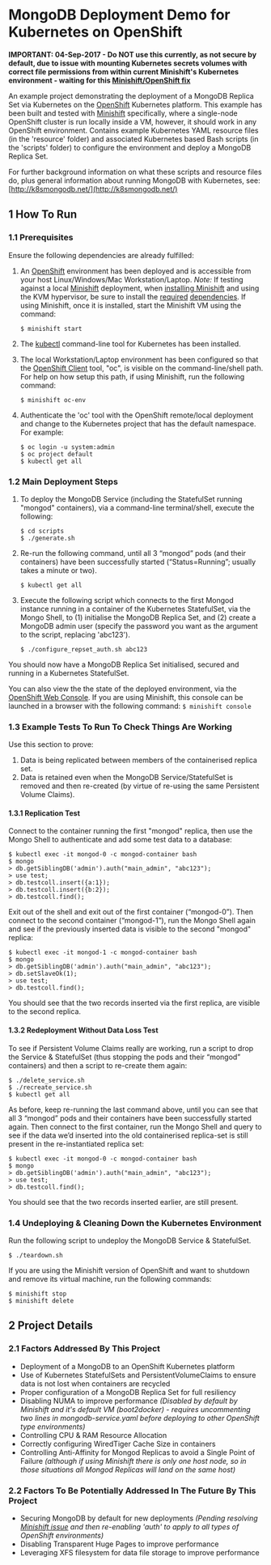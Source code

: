 # MongoDB Deployment Demo for Kubernetes on OpenShift

**IMPORTANT: 04-Sep-2017 - Do NOT use this currently, as not secure by default, due to issue with mounting Kubernetes secrets volumes with correct file permissions from within current Minishift's Kubernetes environment - waiting for this [Minishift/OpenShift fix](https://github.com/minishift/minishift/issues/1343)** 

An example project demonstrating the deployment of a MongoDB Replica Set via Kubernetes on the [OpenShift](https://www.openshift.org/) Kubernetes platform. This example has been built and tested with [Minishift](https://github.com/minishift/minishift) specifically, where a single-node OpenShift cluster is run locally inside a VM, however, it should work in any OpenShift environment. Contains example Kubernetes YAML resource files (in the 'resource' folder) and associated Kubernetes based Bash scripts (in the 'scripts' folder) to configure the environment and deploy a MongoDB Replica Set.

For further background information on what these scripts and resource files do, plus general information about running MongoDB with Kubernetes, see: [http://k8smongodb.net/](http://k8smongodb.net/)


## 1 How To Run

### 1.1 Prerequisites

Ensure the following dependencies are already fulfilled:

1. An [OpenShift](https://www.openshift.org/) environment has been deployed and is accessible from your host Linux/Windows/Mac Workstation/Laptop. _Note:_ If testing against a local [Minishift](https://github.com/minishift/minishift) deployment, when [installing Minishift](https://docs.openshift.org/latest/minishift/getting-started/installing.html) and using the KVM hypervisor, be sure to install the [required](https://helio-frota.github.io/post/minishift-ubuntu/) [dependencies](http://blog.novatec-gmbh.de/getting-started-minishift-openshift-origin-one-vm/). If using Minishift, once it is installed, start the Minishift VM using the command: 


    ```
    $ minishift start
    ```

2. The [kubectl](https://kubernetes.io/docs/tasks/tools/install-kubectl/) command-line tool for Kubernetes has been installed.
3. The local Workstation/Laptop environment has been configured so that the [OpenShift Client](https://docs.openshift.com/enterprise/3.0/cli_reference/get_started_cli.html) tool, "oc", is visible on the command-line/shell path. For help on how setup this path, if using Minishift, run the following command:

    ```
    $ minishift oc-env
    ```

4. Authenticate the 'oc' tool with the OpenShift remote/local deployment and change to the Kubernetes project that has the default namespace. For example:

    ```
    $ oc login -u system:admin
    $ oc project default
    $ kubectl get all
    ```

### 1.2 Main Deployment Steps 

1. To deploy the MongoDB Service (including the StatefulSet running "mongod" containers), via a command-line terminal/shell, execute the following:

    ```
    $ cd scripts
    $ ./generate.sh
    ```

2. Re-run the following command, until all 3 “mongod” pods (and their containers) have been successfully started (“Status=Running”; usually takes a minute or two).

    ```
    $ kubectl get all
    ```

3. Execute the following script which connects to the first Mongod instance running in a container of the Kubernetes StatefulSet, via the Mongo Shell, to (1) initialise the MongoDB Replica Set, and (2) create a MongoDB admin user (specify the password you want as the argument to the script, replacing 'abc123').

    ```
    $ ./configure_repset_auth.sh abc123
    ```

You should now have a MongoDB Replica Set initialised, secured and running in a Kubernetes StatefulSet.

You can also view the the state of the deployed environment, via the [OpenShift Web Console](https://docs.openshift.com/enterprise/3.0/architecture/infrastructure_components/web_console.html).  If you are using Minishift, this console can be launched in a browser with the following command: `$ minishift console`


### 1.3 Example Tests To Run To Check Things Are Working

Use this section to prove:

1. Data is being replicated between members of the containerised replica set.
2. Data is retained even when the MongoDB Service/StatefulSet is removed and then re-created (by virtue of re-using the same Persistent Volume Claims).

#### 1.3.1 Replication Test

Connect to the container running the first "mongod" replica, then use the Mongo Shell to authenticate and add some test data to a database:

    $ kubectl exec -it mongod-0 -c mongod-container bash
    $ mongo
    > db.getSiblingDB('admin').auth("main_admin", "abc123");
    > use test;
    > db.testcoll.insert({a:1});
    > db.testcoll.insert({b:2});
    > db.testcoll.find();
    
Exit out of the shell and exit out of the first container (“mongod-0”). Then connect to the second container (“mongod-1”), run the Mongo Shell again and see if the previously inserted data is visible to the second "mongod" replica:

    $ kubectl exec -it mongod-1 -c mongod-container bash
    $ mongo
    > db.getSiblingDB('admin').auth("main_admin", "abc123");
    > db.setSlaveOk(1);
    > use test;
    > db.testcoll.find();
    
You should see that the two records inserted via the first replica, are visible to the second replica.

#### 1.3.2 Redeployment Without Data Loss Test

To see if Persistent Volume Claims really are working, run a script to drop the Service & StatefulSet (thus stopping the pods and their “mongod” containers) and then a script to re-create them again:

    $ ./delete_service.sh
    $ ./recreate_service.sh
    $ kubectl get all
    
As before, keep re-running the last command above, until you can see that all 3 “mongod” pods and their containers have been successfully started again. Then connect to the first container, run the Mongo Shell and query to see if the data we’d inserted into the old containerised replica-set is still present in the re-instantiated replica set:

    $ kubectl exec -it mongod-0 -c mongod-container bash
    $ mongo
    > db.getSiblingDB('admin').auth("main_admin", "abc123");
    > use test;
    > db.testcoll.find();
    
You should see that the two records inserted earlier, are still present.

### 1.4 Undeploying & Cleaning Down the Kubernetes Environment

Run the following script to undeploy the MongoDB Service & StatefulSet.

    $ ./teardown.sh

If you are using the Minishift version of OpenShift and want to shutdown and remove its virtual machine, run the following commands:

    $ minishift stop
    $ minishift delete
    

## 2 Project Details

### 2.1 Factors Addressed By This Project

* Deployment of a MongoDB to an OpenShift Kubernetes platform
* Use of Kubernetes StatefulSets and PersistentVolumeClaims to ensure data is not lost when containers are recycled
* Proper configuration of a MongoDB Replica Set for full resiliency
* Disabling NUMA to improve performance _(Disabled by default by Minishift and it's default VM (boot2docker) - requires uncommenting two lines in mongodb-service.yaml before deploying to other OpenShift type environments)_
* Controlling CPU & RAM Resource Allocation
* Correctly configuring WiredTiger Cache Size in containers
* Controlling Anti-Affinity for Mongod Replicas to avoid a Single Point of Failure _(although if using Minishift there is only one host node, so in those situations all Mongod Replicas will land on the same host)_

### 2.2 Factors To Be Potentially Addressed In The Future By This Project

* Securing MongoDB by default for new deployments _(Pending resolving [Minishift issue](https://github.com/minishift/minishift/issues/1343) and then re-enabling 'auth' to apply to all types of OpenShift environments)_
* Disabling Transparent Huge Pages to improve performance
* Leveraging XFS filesystem for data file storage to improve performance
